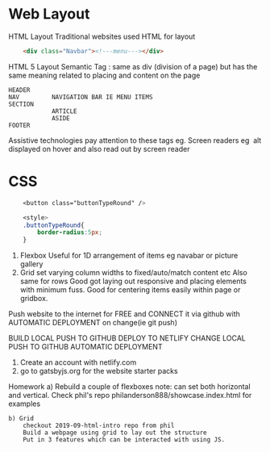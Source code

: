# Web Layout

HTML Layout
    Traditional websites used HTML for layout
```html    
    <div class="Navbar"><!---menu---></div>
```

HTML 5 Layout
    Semantic Tag : same as div (division of a page) but has the same meaning related to placing and content on the page
    
    HEADER
    NAV         NAVIGATION BAR IE MENU ITEMS
    SECTION
                ARTICLE
                ASIDE
    FOOTER

Assistive technologies pay attention to these tags
    eg. Screen readers
    eg <img alt="" title="" />
        alt displayed on hover and also read out by screen reader

# CSS
```css
    <button class="buttonTypeRound" />

    <style>
    .buttonTypeRound{
        border-radius:5px;
    }
```
1) Flexbox
    Useful for 1D arrangement of items eg navabar or picture gallery
2) Grid
    set varying column widths to fixed/auto/match content etc
    Also same for rows
    Good got laying out responsive and placing elements with minimum fuss. Good for centering items easily within page or gridbox.


Push website to the internet for FREE and CONNECT it via github with AUTOMATIC DEPLOYMENT on change(ie git push)

BUILD LOCAL
    PUSH TO GITHUB
        DEPLOY TO NETLIFY
CHANGE LOCAL
    PUSH TO GITHUB
        AUTOMATIC DEPLOYMENT

1) Create an account with netlify.com
2) go to gatsbyjs.org for the website starter packs

Homework
    a) Rebuild a couple of flexboxes
    note: can set both horizontal and vertical.
    Check phil's repo philanderson888/showcase.index.html for examples

    b) Grid
        checkout 2019-09-html-intro repo from phil
        Build a webpage using grid to lay out the structure
        Put in 3 features which can be interacted with using JS.